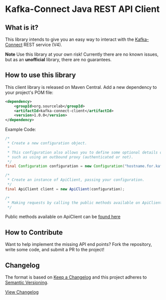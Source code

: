 # Kafka-Connect Java REST API Client

## What is it? 

This library intends to give you an easy way to interact with the [Kafka-Connect](https://docs.confluent.io/current/connect/restapi.html) REST service (V4). 

**Note** Use this library at your own risk!  Currently there are no known issues, but as an **unofficial** library,
 there are no guarantees.  

## How to use this library

This client library is released on Maven Central.  Add a new dependency to your project's POM file:

```xml
<dependency>
    <groupId>org.sourcelab</groupId>
    <artifactId>kafka-connect-client</artifactId>
    <version>1.0.0</version>
</dependency>
```

Example Code:
```java
/*
 * Create a new configuration object.
 *
 * This configuration also allows you to define some optional details on your connection,
 * such as using an outbound proxy (authenticated or not).
 */
final Configuration configuration = new Configuration("hostname.for.kafka-connect.service.com:8083");

/*
 * Create an instance of ApiClient, passing your configuration.
 */
final ApiClient client = new ApiClient(configuration);

/*
 * Making requests by calling the public methods available on ApiClient.
 */
```

Public methods available on ApiClient can be [found here](src/main/java/org/sourcelab/kafka/connect/apiclient/ApiClient.java#L101-L266)

## How to Contribute 

Want to help implement the missing API end points?  Fork the repository, write some code, and 
submit a PR to the project!

## Changelog

The format is based on [Keep a Changelog](http://keepachangelog.com/)
and this project adheres to [Semantic Versioning](http://semver.org/).

[View Changelog](CHANGELOG.md)



